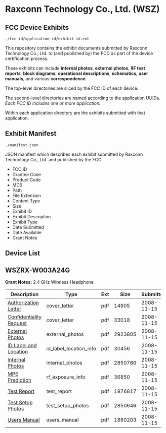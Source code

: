 # Raxconn Technology Co., Ltd. (WSZ)
## FCC Device Exhibits

```
./fcc-id/application-id/exhibit-id.ext
```

This repository contains the exhibit documents submitted by Raxconn Technology Co., Ltd. to (and published by) the FCC as part of the device certification process.

These exhibits can include **internal photos**, **external photos**, **RF test reports**, **block diagrams**, **operational descriptions**, **schematics**, **user manuals**, and various **correspondence**.

The top-level directories are sliced by the FCC ID of each device.

The second-level directories are named according to the application UUIDs. *Each FCC ID includes one or more application.*

Within each application directory are the exhibits submitted with that application. 

## Exhibit Manifest

```
./manifest.json
```

JSON manifest which describes each exhibit submitted by Raxconn Technology Co., Ltd. and published by the FCC.

- FCC ID
- Grantee Code
- Product Code
- MD5
- Path
- File Extension
- Content Type
- Size
- Exhibit ID
- Exhibit Description
- Exhibit Type
- Date Submitted
- Date Available
- Grant Notes

## Device List
## WSZRX-W003A24G
**Grant Notes:** 2.4 GHz Wireless Headphone

| Description | Type | Ext | Size | Submitted | Available |
| ----------- | ---- | --- | ---- | --------- | --------- |
| [Authorization Letter](WSZRX-W003A24G/bee2630cd9e79d4e87302bd58b20c45c/1030967.pdf) | cover_letter | pdf | 14905 | 2008-11-15 | 2008-11-15 |
| [Confidentiality Request](WSZRX-W003A24G/bee2630cd9e79d4e87302bd58b20c45c/1030968.pdf) | cover_letter | pdf | 33018 | 2008-11-15 | 2008-11-15 |
| [External Photos](WSZRX-W003A24G/bee2630cd9e79d4e87302bd58b20c45c/1030970.pdf) | external_photos | pdf | 2923805 | 2008-11-15 | 2008-11-15 |
| [ID Label and Location](WSZRX-W003A24G/bee2630cd9e79d4e87302bd58b20c45c/1030971.pdf) | id_label_location_info | pdf | 30456 | 2008-11-15 | 2008-11-15 |
| [Internal Photos](WSZRX-W003A24G/bee2630cd9e79d4e87302bd58b20c45c/1030972.pdf) | internal_photos | pdf | 2850760 | 2008-11-15 | 2008-11-15 |
| [MPE Prediction](WSZRX-W003A24G/bee2630cd9e79d4e87302bd58b20c45c/1030975.pdf) | rf_exposure_info | pdf | 36850 | 2008-11-15 | 2008-11-15 |
| [Test Report](WSZRX-W003A24G/bee2630cd9e79d4e87302bd58b20c45c/1030977.pdf) | test_report | pdf | 1976817 | 2008-11-15 | 2008-11-15 |
| [Test Setup Photos](WSZRX-W003A24G/bee2630cd9e79d4e87302bd58b20c45c/1030978.pdf) | test_setup_photos | pdf | 2850646 | 2008-11-15 | 2008-11-15 |
| [Users Manual](WSZRX-W003A24G/bee2630cd9e79d4e87302bd58b20c45c/1030979.pdf) | users_manual | pdf | 1880203 | 2008-11-15 | 2008-11-15 |
